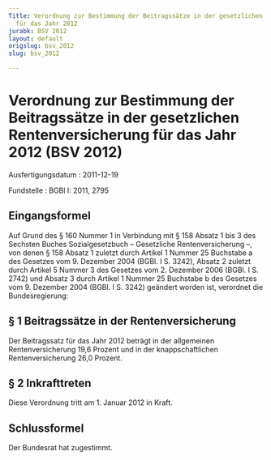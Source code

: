 ```yaml
---
Title: Verordnung zur Bestimmung der Beitragssätze in der gesetzlichen Rentenversicherung
  für das Jahr 2012
jurabk: BSV 2012
layout: default
origslug: bsv_2012
slug: bsv_2012

---
```


# Verordnung zur Bestimmung der Beitragssätze in der gesetzlichen Rentenversicherung für das Jahr 2012 (BSV 2012)

Ausfertigungsdatum
:   2011-12-19

Fundstelle
:   BGBl I: 2011, 2795

## Eingangsformel

Auf Grund des § 160 Nummer 1 in Verbindung mit § 158 Absatz 1 bis 3
des Sechsten Buches Sozialgesetzbuch – Gesetzliche Rentenversicherung
–, von denen § 158 Absatz 1 zuletzt durch Artikel 1 Nummer 25
Buchstabe a des Gesetzes vom 9. Dezember 2004 (BGBl. I S. 3242),
Absatz 2 zuletzt durch Artikel 5 Nummer 3 des Gesetzes vom 2. Dezember
2006 (BGBl. I S. 2742) und Absatz 3 durch Artikel 1 Nummer 25
Buchstabe b des Gesetzes vom 9. Dezember 2004 (BGBl. I S. 3242)
geändert worden ist, verordnet die Bundesregierung:

## § 1 Beitragssätze in der Rentenversicherung

Der Beitragssatz für das Jahr 2012 beträgt in der allgemeinen
Rentenversicherung 19,6 Prozent und in der knappschaftlichen
Rentenversicherung 26,0 Prozent.

## § 2 Inkrafttreten

Diese Verordnung tritt am 1. Januar 2012 in Kraft.

## Schlussformel

Der Bundesrat hat zugestimmt.

